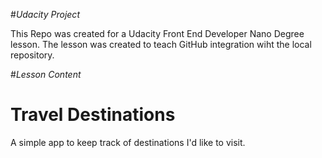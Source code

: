 #*Udacity Project*

This Repo was created for a Udacity Front End Developer Nano Degree lesson. The lesson was created to teach GitHub integration wiht the local repository.

#_Lesson Content_

# Travel Destinations

A simple app to keep track of destinations I'd like to visit.
